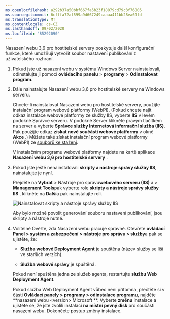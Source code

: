 ```yaml
---
ms.openlocfilehash: a292b37a50bbf667fa5b23f18879cd79c3f76805
ms.sourcegitcommit: 6cfffa72af599a9d667249caaaa411bb28ea69fd
ms.translationtype: MT
ms.contentlocale: cs-CZ
ms.lasthandoff: 09/02/2020
ms.locfileid: "85292090"
---
```

Nasazení webu 3,6 pro hostitelské servery poskytuje další konfigurační funkce, které umožňují vytvořit soubor nastavení publikování z uživatelského rozhraní.

1. Pokud jste už nasazení webu v systému Windows Server nainstalovali, odinstalujte ji pomocí **ovládacího panelu**  >  **programy**  >  **Odinstalovat program**.

2. Dále nainstalujte Nasazení webu 3,6 pro hostitelské servery na Windows serveru.

    Chcete-li nainstalovat Nasazení webu pro hostitelské servery, použijte instalační program webové platformy (WebPI). (Pokud chcete najít odkaz instalace webové platformy ze služby IIS, vyberte **IIS** v levém podokně Správce serveru. V podokně Server klikněte pravým tlačítkem na server a vyberte **Správce služby Internetová informační služba (IIS)**. Pak použijte odkaz **získat nové součásti webové platformy** v okně **Akce** .) Můžete také získat instalační program webové platformy (WebPI) ze [souborů ke stažení](https://www.microsoft.com/web/downloads/platform.aspx).

    V instalačním programu webové platformy najdete na kartě aplikace **Nasazení webu 3,6 pro hostitelské servery** .

3. Pokud jste ještě nenainstalovali **skripty a nástroje správy služby IIS**, nainstalujte je nyní.

    Přejděte na **Vybrat**  >  Nástroje pro správu**webového serveru (IIS)** a  >  **Management Tools**pak vyberte role **skripty a nástroje správy služby IIS** , klikněte na **Další**a pak nainstalujte roli.

    ![Nainstalovat skripty a nástroje správy služby IIS](../../deployment/media/tutorial-iis-management-scripts-and-tools.png)

    Aby bylo možné povolit generování souboru nastavení publikování, jsou skripty a nástroje nutné.

4. Volitelné Ověřte, zda Nasazení webu pracuje správně. Otevřete  **ovládací Panel > systém a zabezpečení > nástroje pro správu > služby**a pak se ujistěte, že:

    * **Služba webové Deployment Agent** je spuštěna (název služby se liší ve starších verzích).

    * **Služba webové správy** je spuštěná.

    Pokud není spuštěna jedna ze služeb agenta, restartujte **službu Web Deployment Agent**.

    Pokud služba Web Deployment Agent vůbec není přítomna, přečtěte si v části **Ovládací panely > programy > odinstalace programu**, najděte **nasazení webu \<version> Microsoft **. Vyberte **změnu** instalace a ujistěte se, že jste zvolili instalaci  **na místní pevný disk** pro součásti nasazení webu. Dokončete postup změny instalace.